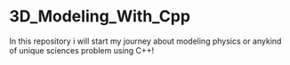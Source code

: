 # 3D_Modeling_With_Cpp
In this repository i will start my journey about modeling physics or anykind of unique sciences problem using C++!
